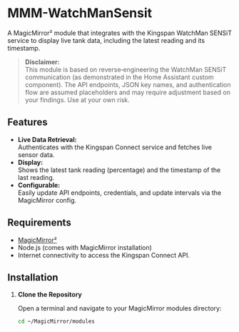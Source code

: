 # MMM-WatchManSensit

A MagicMirror² module that integrates with the Kingspan WatchMan SENSiT service to display live tank data, including the latest reading and its timestamp.

> **Disclaimer:**  
> This module is based on reverse‑engineering the WatchMan SENSiT communication (as demonstrated in the Home Assistant custom component). The API endpoints, JSON key names, and authentication flow are assumed placeholders and may require adjustment based on your findings. Use at your own risk.

## Features

- **Live Data Retrieval:**  
  Authenticates with the Kingspan Connect service and fetches live sensor data.
- **Display:**  
  Shows the latest tank reading (percentage) and the timestamp of the last reading.
- **Configurable:**  
  Easily update API endpoints, credentials, and update intervals via the MagicMirror config.

## Requirements

- [MagicMirror²](https://magicmirror.builders/)
- Node.js (comes with MagicMirror installation)
- Internet connectivity to access the Kingspan Connect API.

## Installation

1. **Clone the Repository**

   Open a terminal and navigate to your MagicMirror modules directory:
   ```bash
   cd ~/MagicMirror/modules


